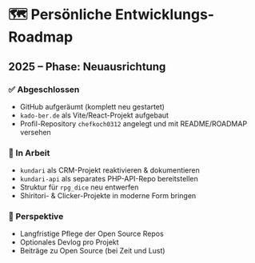 # 🗺️ Persönliche Entwicklungs-Roadmap

## 2025 – Phase: Neuausrichtung

### ✅ Abgeschlossen
- GitHub aufgeräumt (komplett neu gestartet)
- `kado-ber.de` als Vite/React-Projekt aufgebaut
- Profil-Repository `chefkoch0312` angelegt und mit README/ROADMAP versehen

### 🔄 In Arbeit
- `kundari` als CRM-Projekt reaktivieren & dokumentieren
- `kundari-api` als separates PHP-API-Repo bereitstellen
- Struktur für `rpg_dice` neu entwerfen
- Shiritori- & Clicker-Projekte in moderne Form bringen

### 📌 Perspektive
- Langfristige Pflege der Open Source Repos
- Optionales Devlog pro Projekt
- Beiträge zu Open Source (bei Zeit und Lust)
